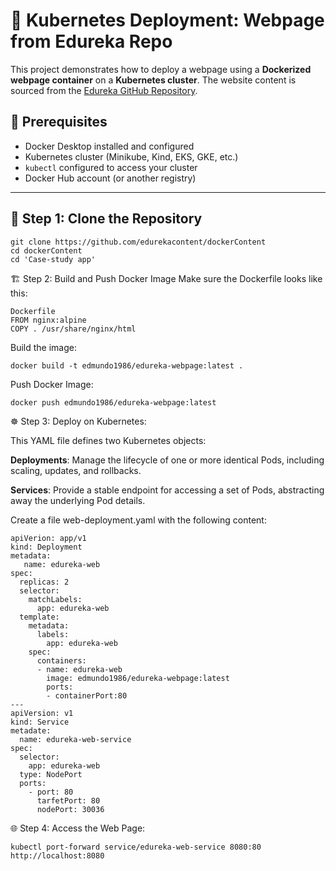 # 🚀 Kubernetes Deployment: Webpage from Edureka Repo

This project demonstrates how to deploy a  webpage using a **Dockerized webpage container** on a **Kubernetes cluster**. The website content is sourced from the [Edureka GitHub Repository](https://github.com/edurekacontent/dockerContent).


## 🔧 Prerequisites

- Docker Desktop installed and configured
- Kubernetes cluster (Minikube, Kind, EKS, GKE, etc.)
- `kubectl` configured to access your cluster
- Docker Hub account (or another registry)

---

## 🐳 Step 1: Clone the Repository

```
git clone https://github.com/edurekacontent/dockerContent
cd dockerContent
cd 'Case-study app'
```

🏗️ Step 2: Build and Push Docker Image
Make sure the Dockerfile looks like this:

```
Dockerfile
FROM nginx:alpine
COPY . /usr/share/nginx/html
```
Build the image:
```
docker build -t edmundo1986/edureka-webpage:latest .

```
Push Docker Image:
```
docker push edmundo1986/edureka-webpage:latest
```
☸️ Step 3: Deploy on Kubernetes:

This YAML file defines two Kubernetes objects:


**Deployments**: Manage the lifecycle of one or more identical Pods, including scaling, updates, and rollbacks. 

**Services**: Provide a stable endpoint for accessing a set of Pods, abstracting away the underlying Pod details. 

Create a file web-deployment.yaml with the following content:

```
apiVerion: app/v1
kind: Deployment
metadata:
   name: edureka-web
spec:
  replicas: 2
  selector:
    matchLabels:
      app: edureka-web
  template:
    metadata:
      labels:
        app: edureka-web
    spec:
      containers:
      - name: edureka-web
        image: edmundo1986/edureka-webpage:latest
        ports:
        - containerPort:80
---
apiVersion: v1
kind: Service
metadate:
  name: edureka-web-service
spec:
  selector:
    app: edureka-web
  type: NodePort
  ports:
    - port: 80
      tarfetPort: 80
      nodePort: 30036

```
🌐 Step 4: Access the Web Page:

```
kubectl port-forward service/edureka-web-service 8080:80
http://localhost:8080
```
